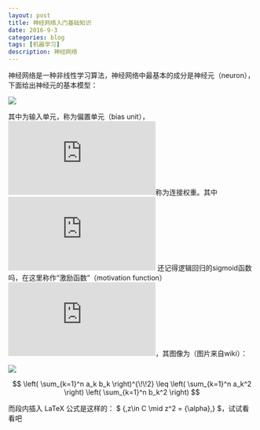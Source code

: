 ```yaml
---
layout: post
title: 神经网络入门基础知识
date: 2016-9-3
categories: blog
tags: [机器学习]
description: 神经网络 
---
```


神经网络是一种非线性学习算法，神经网络中最基本的成分是神经元（neuron），下面给出神经元的基本模型：

![](http://img.blog.csdn.net/20160413164315280)

其中为输入单元，称为偏置单元（bias unit），![](http://latex.codecogs.com/gif.latex?%5Clarge%20%5Cleft%20%5C%7B%20%5Ctheta%20_%7B0%7D%2C%20%5Ctheta%20_%7B1%7D%2C%5Ctheta%20_%7B2%7D%2C%5Ctheta%20_%7B3%7D%5Cright%20%5C%7D)称为连接权重。其中![](http://latex.codecogs.com/gif.latex?%5Clarge%20h_%7B%5Ctheta%20%7D%28x%29%20%3D%20%5Cfrac%7B1%7D%7B1&plus;e%5E%7B-%5Ctheta%20%5E%7BT%7Dx%7D%7D) 
还记得逻辑回归的sigmoid函数吗，在这里称作“激励函数”（motivation function）![](http://latex.codecogs.com/gif.latex?%5Clarge%20sigmoid%28x%29%20%3D%20%5Cfrac%7B1%7D%7B1&plus;e%5E%7B-x%7D%7D)，其图像为（图片来自wiki）：

![](http://img.blog.csdn.net/20160413163808528)


$$
\left( \sum_{k=1}^n a_k b_k \right)^{\!\!2} 
\leq 
\left( \sum_{k=1}^n a_k^2 \right) 
\left( \sum_{k=1}^n b_k^2 \right)
$$

而段内插入 LaTeX 公式是这样的： $ \{\,z\in C \mid z^2 = {\alpha}\,\} $，试试看看吧